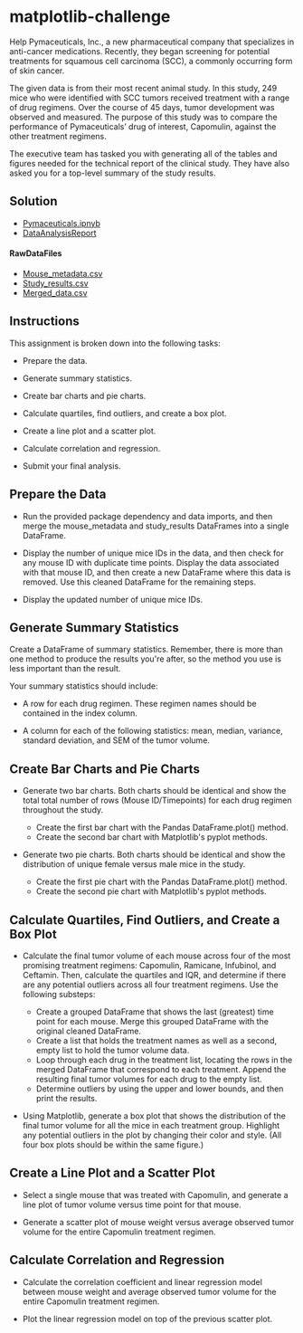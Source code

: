 # matplotlib-challenge
Help Pymaceuticals, Inc., a new pharmaceutical company that specializes in anti-cancer medications. Recently, they began screening for potential treatments for squamous cell carcinoma (SCC), a commonly occurring form of skin cancer.

The given data is from their most recent animal study. In this study, 249 mice who were identified with SCC tumors received treatment with a range of drug regimens. Over the course of 45 days, tumor development was observed and measured. The purpose of this study was to compare the performance of Pymaceuticals’ drug of interest, Capomulin, against the other treatment regimens.

The executive team has tasked you with generating all of the tables and figures needed for the technical report of the clinical study. They have also asked you for a top-level summary of the study results.

## Solution
- [Pymaceuticals.ipnyb](https://github.com/Saurabh-Lakhanpal/matplotlib-challenge/blob/main/Pymaceuticals/pymaceuticals_solution.ipynb)
- [DataAnalysisReport](https://github.com/Saurabh-Lakhanpal/matplotlib-challenge/blob/main/Report.md)

#### RawDataFiles
- [Mouse_metadata.csv](https://github.com/Saurabh-Lakhanpal/matplotlib-challenge/blob/main/Pymaceuticals/data/Mouse_metadata.csv)
- [Study_results.csv](https://github.com/Saurabh-Lakhanpal/matplotlib-challenge/blob/main/Pymaceuticals/data/Study_results.csv)
- [Merged_data.csv](https://github.com/Saurabh-Lakhanpal/matplotlib-challenge/blob/main/Pymaceuticals/data/mouse_Study_Data.csv)

## Instructions
This assignment is broken down into the following tasks:

- Prepare the data.

- Generate summary statistics.

- Create bar charts and pie charts.

- Calculate quartiles, find outliers, and create a box plot.

- Create a line plot and a scatter plot.

- Calculate correlation and regression.

- Submit your final analysis.

## Prepare the Data
- Run the provided package dependency and data imports, and then merge the mouse_metadata and study_results DataFrames into a single DataFrame.

- Display the number of unique mice IDs in the data, and then check for any mouse ID with duplicate time points. Display the data associated with that mouse ID, and then create a new DataFrame where this data is removed. Use this cleaned DataFrame for the remaining steps.

- Display the updated number of unique mice IDs.

## Generate Summary Statistics
Create a DataFrame of summary statistics. Remember, there is more than one method to produce the results you're after, so the method you use is less important than the result.

Your summary statistics should include:

- A row for each drug regimen. These regimen names should be contained in the index column.

- A column for each of the following statistics: mean, median, variance, standard deviation, and SEM of the tumor volume.

## Create Bar Charts and Pie Charts
- Generate two bar charts. Both charts should be identical and show the total total number of rows (Mouse ID/Timepoints) for each drug regimen throughout the study.

  * Create the first bar chart with the Pandas DataFrame.plot() method.
  * Create the second bar chart with Matplotlib's pyplot methods.
- Generate two pie charts. Both charts should be identical and show the distribution of unique female versus male mice in the study.

  * Create the first pie chart with the Pandas DataFrame.plot() method.
  * Create the second pie chart with Matplotlib's pyplot methods.

## Calculate Quartiles, Find Outliers, and Create a Box Plot
- Calculate the final tumor volume of each mouse across four of the most promising treatment regimens: Capomulin, Ramicane, Infubinol, and Ceftamin. Then, calculate the quartiles and IQR, and determine if there are any potential outliers across all four treatment regimens. Use the following substeps:

  * Create a grouped DataFrame that shows the last (greatest) time point for each mouse. Merge this grouped DataFrame with the original cleaned DataFrame.
  * Create a list that holds the treatment names as well as a second, empty list to hold the tumor volume data.
  * Loop through each drug in the treatment list, locating the rows in the merged DataFrame that correspond to each treatment. Append the resulting final tumor volumes for each drug to the empty list.
  * Determine outliers by using the upper and lower bounds, and then print the results.
- Using Matplotlib, generate a box plot that shows the distribution of the final tumor volume for all the mice in each treatment group. Highlight any potential outliers in the plot by changing their color and style.
  (All four box plots should be within the same figure.)

## Create a Line Plot and a Scatter Plot
- Select a single mouse that was treated with Capomulin, and generate a line plot of tumor volume versus time point for that mouse.

- Generate a scatter plot of mouse weight versus average observed tumor volume for the entire Capomulin treatment regimen.

## Calculate Correlation and Regression
- Calculate the correlation coefficient and linear regression model between mouse weight and average observed tumor volume for the entire Capomulin treatment regimen.

- Plot the linear regression model on top of the previous scatter plot.
